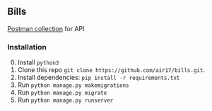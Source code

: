 ## Bills

[Postman collection](Tinder.postman_collection.json) for API

### Installation

0. Install `python3`
1. Clone this repo `git clone https://github.com/air17/bills.git`.
2. Install dependencies: `pip install -r requirements.txt`
4. Run `python manage.py makemigrations`
7. Run `python manage.py migrate`
8. Run `python manage.py runserver`
